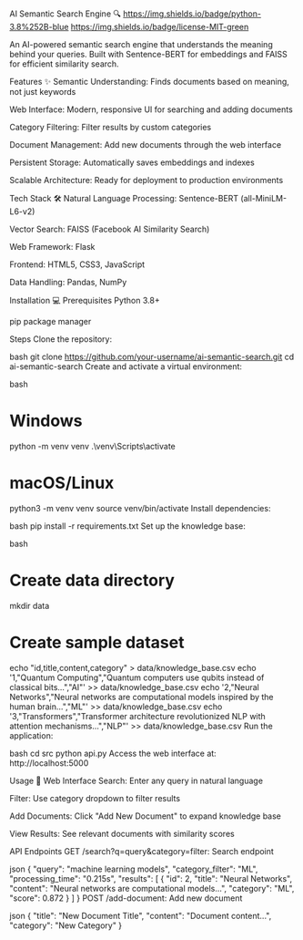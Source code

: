 
AI Semantic Search Engine 🔍
https://img.shields.io/badge/python-3.8%252B-blue
https://img.shields.io/badge/license-MIT-green

An AI-powered semantic search engine that understands the meaning behind your queries. Built with Sentence-BERT for embeddings and FAISS for efficient similarity search.

Features ✨
Semantic Understanding: Finds documents based on meaning, not just keywords

Web Interface: Modern, responsive UI for searching and adding documents

Category Filtering: Filter results by custom categories

Document Management: Add new documents through the web interface

Persistent Storage: Automatically saves embeddings and indexes

Scalable Architecture: Ready for deployment to production environments

Tech Stack 🛠️
Natural Language Processing: Sentence-BERT (all-MiniLM-L6-v2)

Vector Search: FAISS (Facebook AI Similarity Search)

Web Framework: Flask

Frontend: HTML5, CSS3, JavaScript

Data Handling: Pandas, NumPy


Installation 💻
Prerequisites
Python 3.8+

pip package manager

Steps
Clone the repository:

bash
git clone https://github.com/your-username/ai-semantic-search.git
cd ai-semantic-search
Create and activate a virtual environment:

bash
# Windows
python -m venv venv
.\venv\Scripts\activate

# macOS/Linux
python3 -m venv venv
source venv/bin/activate
Install dependencies:

bash
pip install -r requirements.txt
Set up the knowledge base:

bash
# Create data directory
mkdir data

# Create sample dataset
echo "id,title,content,category" > data/knowledge_base.csv
echo '1,"Quantum Computing","Quantum computers use qubits instead of classical bits...","AI"' >> data/knowledge_base.csv
echo '2,"Neural Networks","Neural networks are computational models inspired by the human brain...","ML"' >> data/knowledge_base.csv
echo '3,"Transformers","Transformer architecture revolutionized NLP with attention mechanisms...","NLP"' >> data/knowledge_base.csv
Run the application:

bash
cd src
python api.py
Access the web interface at: http://localhost:5000

Usage 🚀
Web Interface
Search: Enter any query in natural language

Filter: Use category dropdown to filter results

Add Documents: Click "Add New Document" to expand knowledge base

View Results: See relevant documents with similarity scores

API Endpoints
GET /search?q=query&category=filter: Search endpoint

json
{
  "query": "machine learning models",
  "category_filter": "ML",
  "processing_time": "0.215s",
  "results": [
    {
      "id": 2,
      "title": "Neural Networks",
      "content": "Neural networks are computational models...",
      "category": "ML",
      "score": 0.872
    }
  ]
}
POST /add-document: Add new document

json
{
  "title": "New Document Title",
  "content": "Document content...",
  "category": "New Category"
}
